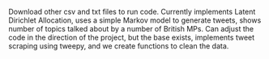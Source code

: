 Download other csv and txt files to run code. Currently implements Latent Dirichlet Allocation, uses a simple Markov model to generate tweets, shows number of topics talked about by a number of British MPs. Can adjust the code in the direction of the project, but the base exists, implements tweet scraping using tweepy, and we create functions to clean the data.

